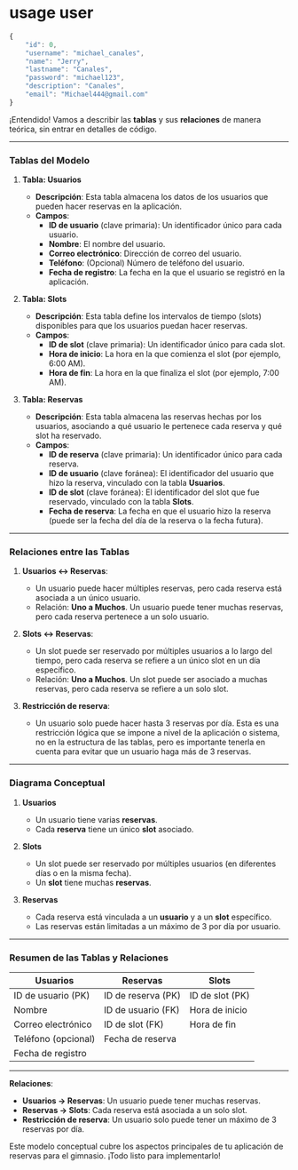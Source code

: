 # usage user 

```typescript
{
    "id": 0,
    "username": "michael_canales",
    "name": "Jerry",
    "lastname": "Canales",
    "password": "michael123",
    "description": "Canales",
    "email": "Michael444@gmail.com"
}
```
¡Entendido! Vamos a describir las **tablas** y sus **relaciones** de manera teórica, sin entrar en detalles de código.

---

### **Tablas del Modelo**

1. **Tabla: Usuarios**
   - **Descripción**: Esta tabla almacena los datos de los usuarios que pueden hacer reservas en la aplicación.
   - **Campos**:
     - **ID de usuario** (clave primaria): Un identificador único para cada usuario.
     - **Nombre**: El nombre del usuario.
     - **Correo electrónico**: Dirección de correo del usuario.
     - **Teléfono**: (Opcional) Número de teléfono del usuario.
     - **Fecha de registro**: La fecha en la que el usuario se registró en la aplicación.

2. **Tabla: Slots**
   - **Descripción**: Esta tabla define los intervalos de tiempo (slots) disponibles para que los usuarios puedan hacer reservas.
   - **Campos**:
     - **ID de slot** (clave primaria): Un identificador único para cada slot.
     - **Hora de inicio**: La hora en la que comienza el slot (por ejemplo, 6:00 AM).
     - **Hora de fin**: La hora en la que finaliza el slot (por ejemplo, 7:00 AM).

3. **Tabla: Reservas**
   - **Descripción**: Esta tabla almacena las reservas hechas por los usuarios, asociando a qué usuario le pertenece cada reserva y qué slot ha reservado.
   - **Campos**:
     - **ID de reserva** (clave primaria): Un identificador único para cada reserva.
     - **ID de usuario** (clave foránea): El identificador del usuario que hizo la reserva, vinculado con la tabla **Usuarios**.
     - **ID de slot** (clave foránea): El identificador del slot que fue reservado, vinculado con la tabla **Slots**.
     - **Fecha de reserva**: La fecha en que el usuario hizo la reserva (puede ser la fecha del día de la reserva o la fecha futura).

---

### **Relaciones entre las Tablas**

1. **Usuarios ↔ Reservas**:  
   - Un usuario puede hacer múltiples reservas, pero cada reserva está asociada a un único usuario.  
   - Relación: **Uno a Muchos**. Un usuario puede tener muchas reservas, pero cada reserva pertenece a un solo usuario.

2. **Slots ↔ Reservas**:  
   - Un slot puede ser reservado por múltiples usuarios a lo largo del tiempo, pero cada reserva se refiere a un único slot en un día específico.  
   - Relación: **Uno a Muchos**. Un slot puede ser asociado a muchas reservas, pero cada reserva se refiere a un solo slot.

3. **Restricción de reserva**:  
   - Un usuario solo puede hacer hasta 3 reservas por día. Esta es una restricción lógica que se impone a nivel de la aplicación o sistema, no en la estructura de las tablas, pero es importante tenerla en cuenta para evitar que un usuario haga más de 3 reservas.

---

### **Diagrama Conceptual**

1. **Usuarios**
   - Un usuario tiene varias **reservas**.
   - Cada **reserva** tiene un único **slot** asociado.

2. **Slots**
   - Un slot puede ser reservado por múltiples usuarios (en diferentes días o en la misma fecha).
   - Un **slot** tiene muchas **reservas**.

3. **Reservas**
   - Cada reserva está vinculada a un **usuario** y a un **slot** específico.
   - Las reservas están limitadas a un máximo de 3 por día por usuario.

---

### **Resumen de las Tablas y Relaciones**

| **Usuarios**          | **Reservas**            | **Slots**              |
|-----------------------|-------------------------|------------------------|
| ID de usuario (PK)    | ID de reserva (PK)      | ID de slot (PK)        |
| Nombre                | ID de usuario (FK)      | Hora de inicio         |
| Correo electrónico    | ID de slot (FK)         | Hora de fin            |
| Teléfono (opcional)   | Fecha de reserva        |                        |
| Fecha de registro     |                         |                        |

---

**Relaciones**:
- **Usuarios → Reservas**: Un usuario puede tener muchas reservas.
- **Reservas → Slots**: Cada reserva está asociada a un solo slot.
- **Restricción de reserva**: Un usuario solo puede tener un máximo de 3 reservas por día.

Este modelo conceptual cubre los aspectos principales de tu aplicación de reservas para el gimnasio. ¡Todo listo para implementarlo!